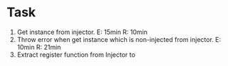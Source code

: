 # Task
1. Get instance from injector.  E: 15min  R: 10min
2. Throw error when get instance which is non-injected from injector. E: 10min R: 21min
3. Extract register function from Injector to 
